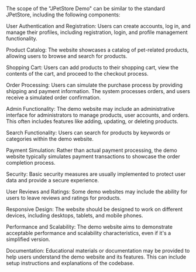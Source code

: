 The scope of the "JPetStore Demo" can be similar to the standard JPetStore, including the following components:

User Authentication and Registration: Users can create accounts, log in, and manage their profiles, including registration, login, and profile management functionality.

Product Catalog: The website showcases a catalog of pet-related products, allowing users to browse and search for products.

Shopping Cart: Users can add products to their shopping cart, view the contents of the cart, and proceed to the checkout process.

Order Processing: Users can simulate the purchase process by providing shipping and payment information. The system processes orders, and users receive a simulated order confirmation.

Admin Functionality: The demo website may include an administrative interface for administrators to manage products, user accounts, and orders. This often includes features like adding, updating, or deleting products.

Search Functionality: Users can search for products by keywords or categories within the demo website.

Payment Simulation: Rather than actual payment processing, the demo website typically simulates payment transactions to showcase the order completion process.

Security: Basic security measures are usually implemented to protect user data and provide a secure experience.

User Reviews and Ratings: Some demo websites may include the ability for users to leave reviews and ratings for products.

Responsive Design: The website should be designed to work on different devices, including desktops, tablets, and mobile phones.

Performance and Scalability: The demo website aims to demonstrate acceptable performance and scalability characteristics, even if it's a simplified version.

Documentation: Educational materials or documentation may be provided to help users understand the demo website and its features. This can include setup instructions and explanations of the codebase.
